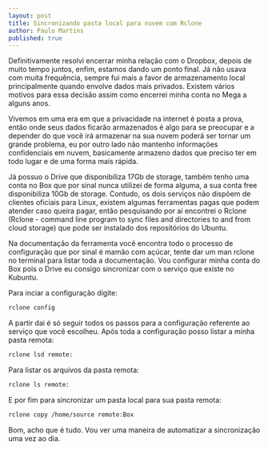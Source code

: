 ```yaml
---
layout: post
title: Sincronizando pasta local para nuvem com Rclone
author: Paulo Martins
published: true
---
```


Definitivamente resolvi encerrar minha relação com o Dropbox, depois de muito tempo juntos, enfim, estamos dando um ponto final. Já não usava com muita frequência, sempre fui mais a favor de armazenamento local principalmente quando envolve dados mais privados. Existem vários motivos para essa decisão assim como encerrei minha conta no Mega a alguns anos.

Vivemos em uma era em que a privacidade na internet é posta a prova, então onde seus dados ficarão armazenados é algo para se preocupar e a depender do que você irá armazenar na sua nuvem poderá ser tornar um grande problema, eu por outro lado não mantenho informações confidenciais em nuvem, basicamente armazeno dados que preciso ter em todo lugar e de uma forma mais rápida.

Já possuo o Drive que disponibiliza 17Gb de storage, também tenho uma conta no Box que por sinal nunca utilizei de forma alguma, a sua conta free disponibiliza 10Gb de storage. Contudo, os dois serviços não dispõem de clientes oficiais para Linux, existem algumas ferramentas pagas que podem atender caso queira pagar, então pesquisando por aí encontrei o Rclone (Rclone - command line program to sync files and directories to and from cloud storage) que pode ser instalado dos repositórios do Ubuntu.

Na documentação da ferramenta você encontra todo o processo de configuração que por sinal é mamão com açúcar, tente dar um man rclone no terminal para listar toda a documentação. Vou configurar minha conta do Box pois o Drive eu consigo sincronizar com o serviço que existe no Kubuntu.

Para inciar a configuração digite:

```bash
rclone config
```

A partir dai é só seguir todos os passos para a configuração referente ao serviço que você escolheu.
Após toda a configuração posso listar a minha pasta remota:

```bash
rclone lsd remote:
```

Para listar os arquivos da pasta remota:

```bash
rclone ls remote:
```

E por fim para sincronizar um pasta local para sua pasta remota:

```bash
rclone copy /home/source remote:Box
```

Bom, acho que é tudo. Vou ver uma maneira de automatizar a sincronização uma vez ao dia.


